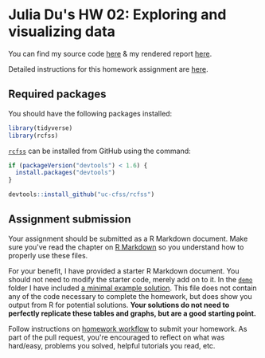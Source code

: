 # Julia Du's HW 02: Exploring and visualizing data

You can find my source code [here](mass-shootings.Rmd) & my rendered report [here](mass-shootings.md).

Detailed instructions for this homework assignment are [here](https://cfss.uchicago.edu/homework/explore-data/).

## Required packages

You should have the following packages installed:

```r
library(tidyverse)
library(rcfss)
```

[`rcfss`](https://github.com/uc-cfss/rcfss) can be installed from GitHub using the command:

```r
if (packageVersion("devtools") < 1.6) {
  install.packages("devtools")
}

devtools::install_github("uc-cfss/rcfss")
```

## Assignment submission

Your assignment should be submitted as a R Markdown document. Make sure you've read the chapter on [R Markdown](http://r4ds.had.co.nz/r-markdown.html) so you understand how to properly use these files.

For your benefit, I have provided a starter R Markdown document. You should not need to modify the starter code, merely add on to it. In the [`demo`](demo/) folder I have included [a minimal example solution](demo/mass-shootings-solution.md). This file does not contain any of the code necessary to complete the homework, but does show you output from R for potential solutions. **Your solutions do not need to perfectly replicate these tables and graphs, but are a good starting point.**

Follow instructions on [homework workflow](https://cfss.uchicago.edu/faq/homework-guidelines/#homework-workflow) to submit your homework. As part of the pull request, you're encouraged to reflect on what was hard/easy, problems you solved, helpful tutorials you read, etc.
